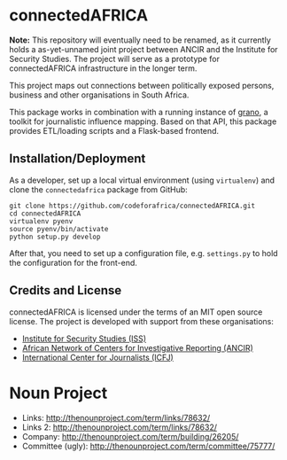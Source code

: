 # connectedAFRICA

**Note:** This repository will eventually need to be renamed, as it currently holds a as-yet-unnamed joint project between ANCIR and the Institute for Security Studies. The project will serve as a prototype for connectedAFRICA infrastructure in the longer term.

This project maps out connections between politically exposed persons, business and other organisations in South Africa.

This package works in combination with a running instance of [grano](http://granoproject.org), a toolkit for journalistic influence mapping. Based on that API, this package provides ETL/loading scripts and a Flask-based frontend.


## Installation/Deployment

As a developer, set up a local virtual environment (using ``virtualenv``) and clone the ``connectedafrica`` package from GitHub:

    git clone https://github.com/codeforafrica/connectedAFRICA.git 
    cd connectedAFRICA
    virtualenv pyenv
    source pyenv/bin/activate
    python setup.py develop

After that, you need to set up a configuration file, e.g. ``settings.py`` to hold the configuration for the front-end.


## Credits and License

connectedAFRICA is licensed under the terms of an MIT open source license. The project is developed with support from these organisations: 

* [Institute for Security Studies (ISS)](http://www.issafrica.org/)
* [African Network of Centers for Investigative Reporting (ANCIR)](http://investigativecenters.org/)
* [International Center for Journalists (ICFJ)](http://icfj.org)


# Noun Project

* Links: http://thenounproject.com/term/links/78632/ 
* Links 2: http://thenounproject.com/term/links/78632/ 
* Company: http://thenounproject.com/term/building/26205/ 
* Committee (ugly): http://thenounproject.com/term/committee/75777/ 

